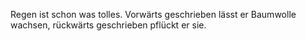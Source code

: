 Regen ist schon was tolles. Vorwärts geschrieben lässt er Baumwolle wachsen, rückwärts geschrieben pflückt er sie.